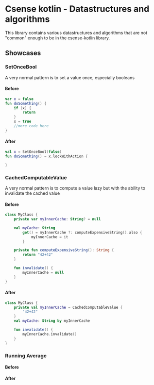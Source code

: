 # Csense kotlin - Datastructures and algorithms

This library contains various datastructures and algorithms that are not "common" enough to be in the csense-kotlin
library.

## Showcases

### SetOnceBool

A very normal pattern is to set a value once, especially booleans

#### Before

```kotlin
var x = false
fun doSomething() {
    if (x) {
        return
    }
    x = true
    //more code here
}
```

#### After

```kotlin
val x = SetOnceBool(false)
fun doSomething() = x.lockWithAction {

}
```

### CachedComputableValue

A very normal pattern is to compute a value lazy but with the ability to invalidate the cached value

#### Before

```kotlin
class MyClass {
    private var myInnerCache: String? = null

    val myCache: String
        get() = myInnerCache ?: computeExpensiveString().also {
            myInnerCache = it
        }

    private fun computeExpensiveString(): String {
        return "42+42"
    }

    fun invalidate() {
        myInnerCache = null
    }
}
```

#### After

```kotlin
class MyClass {
    private val myInnerCache = CachedComputableValue {
        "42+42"
    }
    val myCache: String by myInnerCache

    fun invalidate() {
        myInnerCache.invalidate()
    }
}
```

### Running Average

#### Before

#### After

